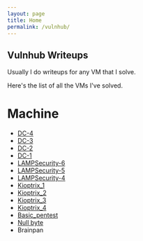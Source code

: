```yaml
---
layout: page
title: Home
permalink: /vulnhub/
---
```


## Vulnhub Writeups
Usually I do writeups for any VM that I solve.

Here's the list of all the VMs I've solved.

# Machine
* [DC-4](https://rajoul.github.io/my_write_up/DC-4)
* [DC-3](https://rajoul.github.io/my_write_up/DC-3)
* [DC-2](https://rajoul.github.io/my_write_up/DC-2)
* [DC-1](https://rajoul.github.io/my_write_up/DC-1)
* [LAMPSecurity-6](https://rajoul.github.io/my_write_up/LAMPSecurity-6)
* [LAMPSecurity-5](https://rajoul.github.io/my_write_up/LAMPSecurity-5)
* [LAMPSecurity-4](https://rajoul.github.io/my_write_up/LAMPSecurity-4)
* [Kioptrix_1](https://rajoul.github.io/my_write_up/Kioptrix_1)
* [Kioptrix_2](https://rajoul.github.io/my_write_up/Kioptrix_2)
* [Kioptrix_3](https://rajoul.github.io/my_write_up/Kioptrix_3)
* [Kioptrix_4](https://rajoul.github.io/my_write_up/Kioptrix_4)
* [Basic_pentest](https://rajoul.github.io/my_write_up/basic_pentest_1)
* [Null byte](https://rajoul.github.io/my_write_up/Null_Byte)
* Brainpan
